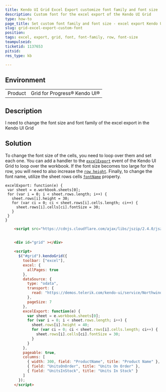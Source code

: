 ```yaml
---
title: Kendo UI Grid Excel Export customize font family and font size
description: Custom font for the excel export of the Kendo UI Grid
type: how-to
page_title: Set custom font family and font size - excel export Kendo UI Grid 
slug: grid-excel-export-custom-font
position:
tags: excel, export, grid, font, font-family, row, font-size
teampulseid:
ticketid: 1137653
pitsid:
res_type: kb

---
```


## Environment
<table>
 <tr>
  <td>Product</td>
  <td>Grid for Progress® Kendo UI®</td>
 </tr>
</table>


## Description

I need to change the font size and font family of the excel export in the Kendo UI Grid 

## Solution

To change the font size of the cells, you need to loop over them and set each one. You can add a handler to the [`excelExport`](https://docs.telerik.com/kendo-ui/api/javascript/ui/grid#events-excelExport) event of the Kendo UI Grid to loop over the workbook.
If the font size becomes too large for the row, you will need to also increase the [`row height`](https://docs.telerik.com/kendo-ui/api/javascript/ooxml/workbook#configuration-sheets.rows.height).
Finally, to change the font name, utilize the sheet rows cells [`fontName`](https://docs.telerik.com/kendo-ui/api/javascript/ooxml/workbook#configuration-sheets.rows.cells.fontName) property.

```
excelExport: function(e) {
 var sheet = e.workbook.sheets[0];
 for (var i = 0; i < sheet.rows.length; i++) {
   sheet.rows[i].height = 30;
   for (var ci = 0; ci < sheet.rows[i].cells.length; ci++) {
     sheet.rows[i].cells[ci].fontSize = 30;
   }
 }
}
```

```html
    <script src="https://cdnjs.cloudflare.com/ajax/libs/jszip/2.4.0/jszip.min.js"></script>

  
    <div id="grid" ></div>
  
    <script>
      $("#grid").kendoGrid({
        toolbar: ["excel"],
        excel: {
          allPages: true
        },
        dataSource: {
          type: "odata",
          transport: {
            read: "https://demos.telerik.com/kendo-ui/service/Northwind.svc/Products"
          },
          pageSize: 7
        },
        excelExport: function(e) {
          var sheet = e.workbook.sheets[0];
          for (var i = 0; i < sheet.rows.length; i++) {
            sheet.rows[i].height = 40;
            for (var ci = 0; ci < sheet.rows[i].cells.length; ci++) {
              sheet.rows[i].cells[ci].fontSize = 30;
            }
          }
        },
        pageable: true,
        columns: [
          { width: 300, field: "ProductName", title: "Product Name" },
          { field: "UnitsOnOrder", title: "Units On Order" },
          { field: "UnitsInStock", title: "Units In Stock" }
        ]
      });
    </script>
```